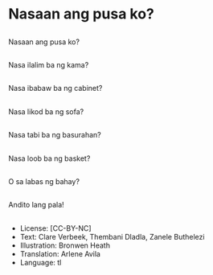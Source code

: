 # Nasaan ang pusa ko?

##
Nasaan ang pusa ko?

##
Nasa ilalim ba ng kama?

##
Nasa ibabaw ba ng cabinet?

##
Nasa likod ba ng sofa?

##
Nasa tabi ba ng basurahan?

##
Nasa loob ba ng basket?

##
O sa labas ng bahay?

##
Andito lang pala!

##
* License: [CC-BY-NC]
* Text: Clare Verbeek, Thembani Dladla, Zanele Buthelezi
* Illustration: Bronwen Heath
* Translation: Arlene Avila
* Language: tl
